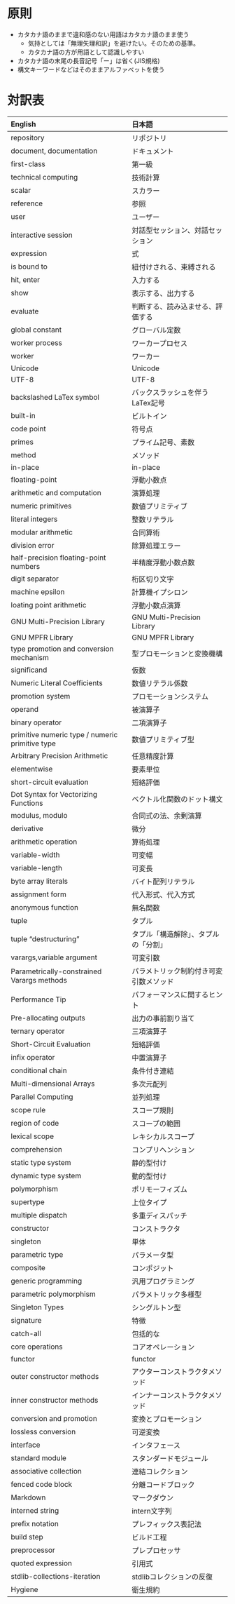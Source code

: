 # 原則

* カタカナ語のままで違和感のない用語はカタカナ語のまま使う
  + 気持としては「無理矢理和訳」を避けたい。そのための基準。
  + カタカナ語の方が用語として認識しやすい
* カタカナ語の末尾の長音記号「ー」は省く(JIS規格)
* 構文キーワードなどはそのままアルファベットを使う

# 対訳表

| English                          | 日本語
| :------------------------------- | :-------------
| repository                       | リポジトリ
| document, documentation          | ドキュメント
| first-class                      | 第一級
| technical computing              | 技術計算
| scalar                           | スカラー
| reference                        | 参照
| user                             | ユーザー
| interactive session                   | 対話型セッション、対話セッション
| expression                            | 式
| is bound to                           | 紐付けされる、束縛される
| hit, enter                            | 入力する
| show                                  | 表示する、出力する
| evaluate                              | 判断する、読み込ませる、評価する
| global constant                       | グローバル定数
| worker process                        | ワーカープロセス
| worker                                | ワーカー
| Unicode                               | Unicode
| UTF-8                                 | UTF-8
| backslashed LaTex symbol              | バックスラッシュを伴うLaTex記号
| built-in                              | ビルトイン
| code point                            | 符号点
| primes                                | プライム記号、素数
| method                                | メソッド
| in-place                              | in-place
| floating-point                        | 浮動小数点
| arithmetic and computation            | 演算処理
| numeric primitives                    | 数値プリミティブ
| literal integers                      | 整数リテラル
| modular arithmetic                    | 合同算術
| division error                        | 除算処理エラー
| half-precision floating-point numbers | 半精度浮動小数点数
| digit separator                       | 桁区切り文字
| machine epsilon                       | 計算機イプシロン
| loating point arithmetic              | 浮動小数点演算
| GNU Multi-Precision Library           | GNU Multi-Precision Library
| GNU MPFR Library                      | GNU MPFR Library
| type promotion and conversion mechanism　| 型プロモーションと変換機構
| significand                           | 仮数
| Numeric Literal Coefficients          | 数値リテラル係数
| promotion system                      | プロモーションシステム
| operand                               | 被演算子
| binary operator                       | 二項演算子
| primitive numeric type / numeric primitive type                 | 数値プリミティブ型
| Arbitrary Precision Arithmetic        | 任意精度計算
| elementwise  |  要素単位
| short-circuit evaluation   |  短絡評価
| Dot Syntax for Vectorizing Functions   |  ベクトル化関数のドット構文
| modulus, modulo   |  合同式の法、余剰演算
| derivative   |  微分
| arithmetic operation   |  算術処理
| variable-width   |  可変幅
| variable-length   |  可変長
| byte array literals   |  バイト配列リテラル
| assignment form   |  代入形式、代入方式
| anonymous function   |  無名関数
| tuple   |  タプル
| tuple “destructuring”   |  タプル「構造解除」、タプルの「分割」
| varargs,variable argument   |  可変引数
| Parametrically-constrained Varargs methods   |  パラメトリック制約付き可変引数メソッド
| Performance Tip   |  パフォーマンスに関するヒント
| Pre-allocating outputs   |  出力の事前割り当て
| ternary operator   |  三項演算子
| Short-Circuit Evaluation   |  短絡評価
| infix operator   |  中置演算子
| conditional chain   |  条件付き連結
| Multi-dimensional Arrays   |  多次元配列
| Parallel Computing   |  並列処理
| scope rule   |  スコープ規則
| region of code   |  スコープの範囲
| lexical scope   |  レキシカルスコープ
| comprehension   |  コンプリヘンション
| static type system   |  静的型付け
| dynamic type system   |  動的型付け
| polymorphism   |  ポリモーフィズム
| supertype   |  上位タイプ
| multiple dispatch   |  多重ディスパッチ
| constructor   | コンストラクタ
| singleton   |  単体
| parametric type   |  パラメータ型
| composite   |  コンポジット
| generic programming   |  汎用プログラミング
| parametric polymorphism   |  パラメトリック多様型
| Singleton Types   |  シングルトン型
| signature   |  特徴
| catch-all   |  包括的な
| core operations   |  コアオペレーション
| functor   |  functor
| outer constructor methods   |  アウターコンストラクタメソッド
| inner constructor methods   |  インナーコンストラクタメソッド
| conversion and promotion   |  変換とプロモーション
| lossless conversion   |  可逆変換
| interface   |  インタフェース
| standard module   |  スタンダードモジュール
| associative collection   |  連結コレクション
| fenced code block   |  分離コードブロック
| Markdown   |  マークダウン
| interned string   |  intern文字列
| prefix notation   |  プレフィックス表記法
| build step   |  ビルド工程
| preprocessor   |  プレプロセッサ
| quoted expression   |  引用式
| stdlib-collections-iteration   |  stdlibコレクションの反復
| Hygiene   |  衛生規約
